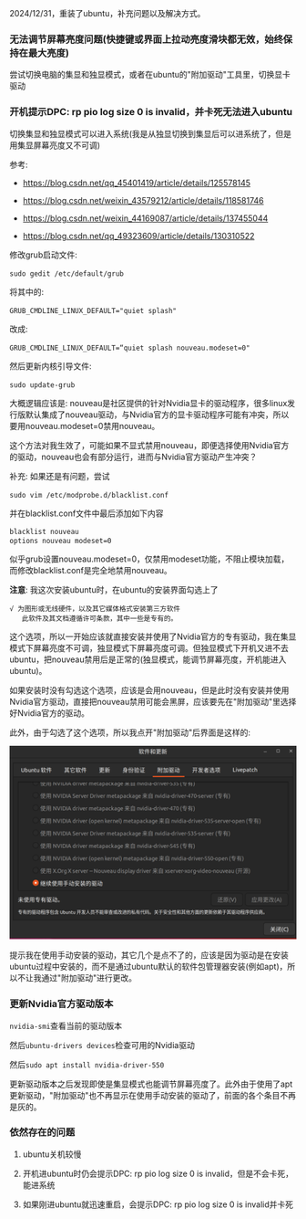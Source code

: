 2024/12/31，重装了ubuntu，补充问题以及解决方式。

### 无法调节屏幕亮度问题(快捷键或界面上拉动亮度滑块都无效，始终保持在最大亮度)
尝试切换电脑的集显和独显模式，或者在ubuntu的"附加驱动"工具里，切换显卡驱动

### 开机提示DPC: rp pio log size 0 is invalid，并卡死无法进入ubuntu
切换集显和独显模式可以进入系统(我是从独显切换到集显后可以进系统了，但是用集显屏幕亮度又不可调)

参考:

* https://blog.csdn.net/qq_45401419/article/details/125578145

* https://blog.csdn.net/weixin_43579212/article/details/118581746

* https://blog.csdn.net/weixin_44169087/article/details/137455044

* https://blog.csdn.net/qq_49323609/article/details/130310522

修改grub启动文件:

`sudo gedit /etc/default/grub`

将其中的:

`GRUB_CMDLINE_LINUX_DEFAULT="quiet splash"`

改成:

`GRUB_CMDLINE_LINUX_DEFAULT=“quiet splash nouveau.modeset=0"`

然后更新内核引导文件:

`sudo update-grub`

大概逻辑应该是: nouveau是社区提供的针对Nvidia显卡的驱动程序，很多linux发行版默认集成了nouveau驱动，与Nvidia官方的显卡驱动程序可能有冲突，所以要用nouveau.modeset=0禁用nouveau。

这个方法对我生效了，可能如果不显式禁用nouveau，即便选择使用Nvidia官方的驱动，nouveau也会有部分运行，进而与Nvidia官方驱动产生冲突？

补充: 如果还是有问题，尝试

`sudo vim /etc/modprobe.d/blacklist.conf`

并在blacklist.conf文件中最后添加如下内容

```
blacklist nouveau
options nouveau modeset=0
```
似乎grub设置nouveau.modeset=0，仅禁用modeset功能，不阻止模块加载，而修改blacklist.conf是完全地禁用nouveau。

**注意**: 我这次安装ubuntu时，在ubuntu的安装界面勾选上了

```
√ 为图形或无线硬件，以及其它媒体格式安装第三方软件
   此软件及其文档遵循许可条款，其中一些是专有的。
```

这个选项，所以一开始应该就直接安装并使用了Nvidia官方的专有驱动，我在集显模式下屏幕亮度不可调，独显模式下屏幕亮度可调。但独显模式下开机又进不去ubuntu，把nouveau禁用后是正常的(独显模式，能调节屏幕亮度，开机能进入ubuntu)。

如果安装时没有勾选这个选项，应该是会用nouveau，但是此时没有安装并使用Nvidia官方驱动，直接把nouveau禁用可能会黑屏，应该要先在"附加驱动"里选择好Nvidia官方的驱动。

此外，由于勾选了这个选项，所以我点开"附加驱动"后界面是这样的:

![img](img/安装ubuntu时勾选安装第三方驱动的情况下的附加驱动界面.png)

提示我在使用手动安装的驱动，其它几个是点不了的，应该是因为驱动是在安装ubuntu过程中安装的，而不是通过ubuntu默认的软件包管理器安装(例如apt)，所以不让我通过"附加驱动"进行更改。

### 更新Nvidia官方驱动版本
`nvidia-smi`查看当前的驱动版本

然后`ubuntu-drivers devices`检查可用的Nvidia驱动

然后`sudo apt install nvidia-driver-550`

更新驱动版本之后发现即使是集显模式也能调节屏幕亮度了。此外由于使用了apt更新驱动，"附加驱动"也不再显示在使用手动安装的驱动了，前面的各个条目不再是灰的。

### 依然存在的问题
1. ubuntu关机较慢

2. 开机进ubuntu时仍会提示DPC: rp pio log size 0 is invalid，但是不会卡死，能进系统

3. 如果刚进ubuntu就迅速重启，会提示DPC: rp pio log size 0 is invalid并卡死
